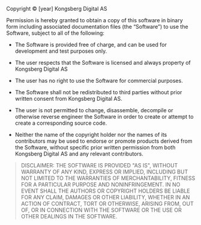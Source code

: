 Copyright © [year] Kongsberg Digital AS

Permission is hereby granted to obtain a copy of this software in binary form including associated documentation files
 (the “Software”) to use the Software, subject to all of the following:

- The Software is provided free of charge, and can be used for development and test purposes only.

-	The user respects that the Software is licensed and always property of Kongsberg Digital AS

-	The user has no right to use the Software for commercial purposes.

-	The Software shall not be redistributed to third parties without prior written consent from Kongsberg Digital AS.

-	The user is not permitted to change, disassemble, decompile or otherwise reverse engineer the Software in order to create or attempt to create a corresponding source code.

-	Neither the name of the copyright holder nor the names of its contributors may be used to endorse or promote products derived from the Software, without specific prior written permission from both Kongsberg Digital AS and any relevant contributors. 


> DISCLAIMER: THE SOFTWARE IS PROVIDED "AS IS", WITHOUT WARRANTY OF ANY KIND, EXPRESS OR IMPLIED, INCLUDING BUT NOT LIMITED TO THE WARRANTIES OF MERCHANTABILITY, FITNESS FOR A PARTICULAR PURPOSE AND NONINFRINGEMENT. IN NO EVENT SHALL THE AUTHORS OR COPYRIGHT HOLDERS BE LIABLE FOR ANY CLAIM, DAMAGES OR OTHER LIABILITY, WHETHER IN AN ACTION OF CONTRACT, TORT OR OTHERWISE, ARISING FROM, OUT OF, OR IN CONNECTION WITH THE SOFTWARE OR THE USE OR OTHER DEALINGS IN THE SOFTWARE.

